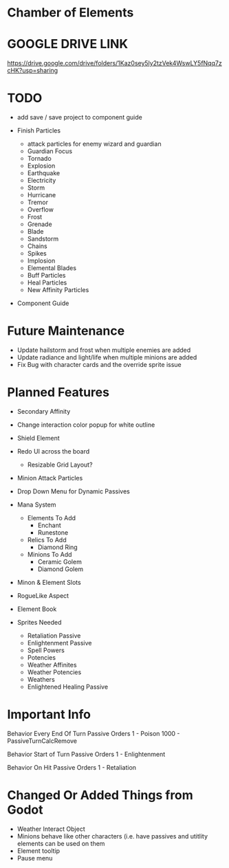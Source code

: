 # Chamber of Elements

# GOOGLE DRIVE LINK
https://drive.google.com/drive/folders/1Kaz0sey5ly2tzVek4WswLY5fNqq7zcHK?usp=sharing

# TODO
- add save / save project to component guide
- Finish Particles
	- attack particles for enemy wizard and guardian
	- Guardian Focus
	- Tornado
	- Explosion
	- Earthquake
	- Electricity
	- Storm
	- Hurricane
	- Tremor
	- Overflow
	- Frost
	- Grenade
	- Blade
	- Sandstorm
	- Chains
	- Spikes
	- Implosion
	- Elemental Blades
	- Buff Particles
	- Heal Particles
	- New Affinity Particles
	
- Component Guide
	
# Future Maintenance	
	
- Update hailstorm and frost when multiple enemies are added
- Update radiance and light/life when multiple minions are added
- Fix Bug with character cards and the override sprite issue

# Planned Features

- Secondary Affinity
- Change interaction color popup for white outline
- Shield Element
- Redo UI across the board
	- Resizable Grid Layout?
- Minion Attack Particles
- Drop Down Menu for Dynamic Passives
- Mana System
	- Elements To Add
		- Enchant
		- Runestone
	- Relics To Add
	    - Diamond Ring
	- Minions To Add
	    - Ceramic Golem
		- Diamond Golem
- Minon & Element Slots
- RogueLike Aspect
- Element Book

- Sprites Needed
	- Retaliation Passive
	- Enlightenment Passive
	- Spell Powers
	- Potencies
	- Weather Affinites
	- Weather Potencies
	- Weathers
	- Enlightened Healing Passive

# Important Info

Behavior Every End Of Turn Passive Orders
1 - Poison
1000 - PassiveTurnCalcRemove

Behavior Start of Turn Passive Orders
1 - Enlightenment

Behavior On Hit Passive Orders
1 - Retaliation

# Changed Or Added Things from Godot

- Weather Interact Object
- Minions behave like other characters (i.e. have passives and utitlity elements can be used on them
- Element tooltip
- Pause menu